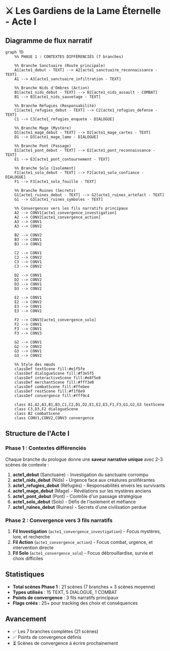 # ⚔️ Les Gardiens de la Lame Éternelle - Acte I

## Diagramme de flux narratif

```mermaid
graph TD
    %% PHASE 1 : CONTEXTES DIFFÉRENCIÉS (7 branches)
    
    %% Branche Sanctuaire (Route principale)
    A1[acte1_debut - TEXT] --> A2[acte1_sanctuaire_reconnaissance - TEXT]
    A1 --> A3[acte1_sanctuaire_infiltration - TEXT]
    
    %% Branche Nids d'Ombres (Action)
    B1[acte1_nids_debut - TEXT] --> B2[acte1_nids_assault - COMBAT]
    B1 --> B3[acte1_nids_sauvetage - TEXT]
    
    %% Branche Réfugiés (Responsabilité)
    C1[acte1_refugies_debut - TEXT] --> C2[acte1_refugies_defense - TEXT]
    C1 --> C3[acte1_refugies_enquete - DIALOGUE]
    
    %% Branche Mage (Mystère)
    D1[acte1_mage_debut - TEXT] --> D2[acte1_mage_cartes - TEXT]
    D1 --> D3[acte1_mage_lame - DIALOGUE]
    
    %% Branche Pont (Passage)
    E1[acte1_pont_debut - TEXT] --> E2[acte1_pont_reconnaissance - TEXT]
    E1 --> E3[acte1_pont_contournement - TEXT]
    
    %% Branche Solo (Isolement)
    F1[acte1_solo_debut - TEXT] --> F2[acte1_solo_confiance - DIALOGUE]
    F1 --> F3[acte1_solo_fouille - TEXT]
    
    %% Branche Ruines (Secrets)
    G1[acte1_ruines_debut - TEXT] --> G2[acte1_ruines_artefact - TEXT]
    G1 --> G3[acte1_ruines_symboles - TEXT]
    
    %% Convergences vers les fils narratifs principaux
    A2 --> CONV1[acte1_convergence_investigation]
    A2 --> CONV2[acte1_convergence_action]
    A3 --> CONV1
    A3 --> CONV2
    
    B2 --> CONV2
    B3 --> CONV1
    B3 --> CONV2
    
    C2 --> CONV1
    C2 --> CONV2
    C3 --> CONV1
    C3 --> CONV2
    
    D2 --> CONV1
    D2 --> CONV2
    D3 --> CONV1
    D3 --> CONV2
    
    E2 --> CONV1
    E2 --> CONV2
    E3 --> CONV1
    E3 --> CONV2
    
    F2 --> CONV3[acte1_convergence_solo]
    F2 --> CONV1
    F3 --> CONV1
    F3 --> CONV3
    
    G2 --> CONV1
    G2 --> CONV2
    G3 --> CONV1
    G3 --> CONV2
    
    %% Style des nœuds
    classDef textScene fill:#e1f5fe
    classDef dialogueScene fill:#f3e5f5
    classDef interactiveScene fill:#e8f5e8
    classDef merchantScene fill:#fff3e0
    classDef combatScene fill:#ffebee
    classDef restScene fill:#f1f8e9
    classDef convergence fill:#fff9c4
    
    class A1,A2,A3,B1,B3,C1,C2,D1,D2,E1,E2,E3,F1,F3,G1,G2,G3 textScene
    class C3,D3,F2 dialogueScene
    class B2 combatScene
    class CONV1,CONV2,CONV3 convergence
```

## Structure de l'Acte I

### Phase 1 : Contextes différenciés
Chaque branche du prologue donne une **saveur narrative unique** avec 2-3 scènes de contexte :

1. **acte1_debut** (Sanctuaire) - Investigation du sanctuaire corrompu
2. **acte1_nids_debut** (Nids) - Urgence face aux créatures proliférantes  
3. **acte1_refugies_debut** (Réfugiés) - Responsabilités envers les survivants
4. **acte1_mage_debut** (Mage) - Révélations sur les mystères anciens
5. **acte1_pont_debut** (Pont) - Contrôle d'un passage stratégique
6. **acte1_solo_debut** (Solo) - Défis de l'isolement et méfiance
7. **acte1_ruines_debut** (Ruines) - Secrets d'une civilisation perdue

### Phase 2 : Convergence vers 3 fils narratifs
1. **Fil Investigation** (`acte1_convergence_investigation`) - Focus mystères, lore, et recherche
2. **Fil Action** (`acte1_convergence_action`) - Focus combat, urgence, et intervention directe  
3. **Fil Solo** (`acte1_convergence_solo`) - Focus débrouillardise, survie et choix difficiles

## Statistiques
- **Total scènes Phase 1** : 21 scènes (7 branches × 3 scènes moyenne)
- **Types utilisés** : 15 TEXT, 5 DIALOGUE, 1 COMBAT
- **Points de convergence** : 3 fils narratifs principaux
- **Flags créés** : 25+ pour tracking des choix et conséquences

## Avancement
- ✅ Les 7 branches complètes (21 scènes)
- ✅ Points de convergence définis  
- ⏳ Scènes de convergence à écrire prochainement